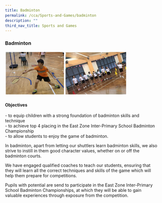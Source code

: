 ```yaml
---
title: Badminton
permalink: /cca/Sports-and-Games/badminton
description: ""
third_nav_title: Sports and Games
---
```

### Badminton

<img src="/images/badminton.png" 
     style="width:80%">

#### Objectives

\- to equip children with a strong foundation of badminton skills and technique<br>
\- to achieve top 4 placing in the East Zone Inter-Primary School Badminton Championship<br>
\- to allow students to enjoy the game of badminton.

In badminton, apart from letting our shuttlers learn badminton skills, we also strive to instill in them good character values, whether on or off the badminton courts.

  

We have engaged qualified coaches to teach our students, ensuring that they will learn all the correct techniques and skills of the game which will help them prepare for competitions.

  

Pupils with potential are send to participate in the East Zone Inter-Primary School Badminton Championships, at which they will be able to gain valuable experiences through exposure from the competition.